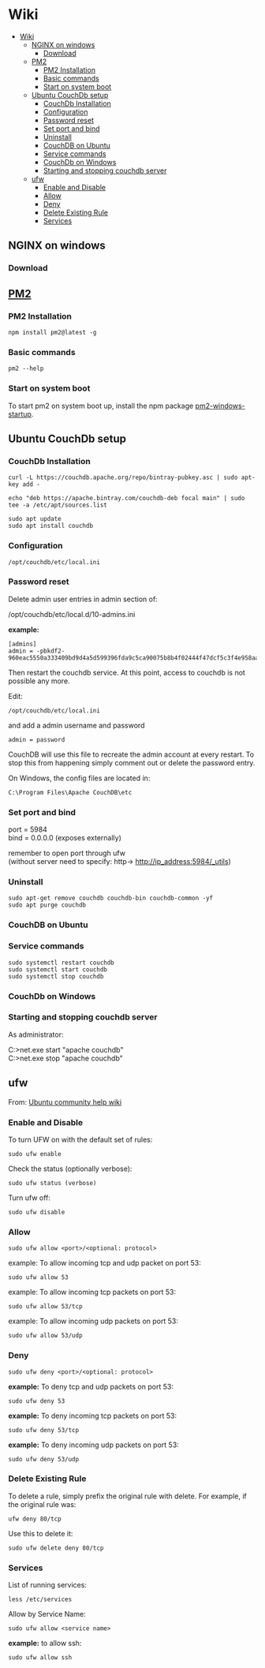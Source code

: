 # Wiki

- [Wiki](#wiki)
  - [NGINX on windows](#nginx-on-windows)
    - [Download](#download)
  - [PM2](#pm2)
    - [PM2 Installation](#pm2-installation)
    - [Basic commands](#basic-commands)
    - [Start on system boot](#start-on-system-boot)
  - [Ubuntu CouchDb setup](#ubuntu-couchdb-setup)
    - [CouchDb Installation](#couchdb-installation)
    - [Configuration](#configuration)
    - [Password reset](#password-reset)
    - [Set port and bind](#set-port-and-bind)
    - [Uninstall](#uninstall)
    - [CouchDB on Ubuntu](#couchdb-on-ubuntu)
    - [Service commands](#service-commands)
    - [CouchDb on Windows](#couchdb-on-windows)
    - [Starting and stopping couchdb server](#starting-and-stopping-couchdb-server)
  - [ufw](#ufw)
    - [Enable and Disable](#enable-and-disable)
    - [Allow](#allow)
    - [Deny](#deny)
    - [Delete Existing Rule](#delete-existing-rule)
    - [Services](#services)

## NGINX on windows

### Download

## [PM2](https://www.npmjs.com/package/pm2)

### PM2 Installation

`npm install pm2@latest -g`

### Basic commands

`pm2 --help`

### Start on system boot

To start pm2 on system boot up, install the npm package [pm2-windows-startup](https://www.npmjs.com/package/pm2-windows-startup).

## Ubuntu CouchDb setup

### CouchDb Installation

```curl -L https://couchdb.apache.org/repo/bintray-pubkey.asc | sudo apt-key add -```

```echo "deb https://apache.bintray.com/couchdb-deb focal main" | sudo tee -a /etc/apt/sources.list```

```sudo apt update```  
```sudo apt install couchdb```

### Configuration

```/opt/couchdb/etc/local.ini```

### Password reset

Delete admin user entries in admin section of:

/opt/couchdb/etc/local.d/10-admins.ini

**example:**

```batch
[admins]  
admin = -pbkdf2-960eac5550a333409bd9d4a5d599396fda9c5ca90075b8b4f02444f47dcf5c3f4e958aaf,10
```

Then restart the couchdb service. At this point, access to couchdb is not possible any more.

Edit:

```/opt/couchdb/etc/local.ini```

and add a admin username and password

```batch
admin = password
```

CouchDB will use this file to recreate the admin account at every restart. To stop this from happening simply comment out or delete the password entry.

On Windows, the config files are located in:

```C:\Program Files\Apache CouchDB\etc```

### Set port and bind

port = 5984  
bind = 0.0.0.0 (exposes externally)  

remember to open port through ufw  
(without server need to specify: http-> <http://ip_address:5984/_utils>)

### Uninstall

```sudo apt-get remove couchdb couchdb-bin couchdb-common -yf```  
```sudo apt purge couchdb```

### CouchDB on Ubuntu

### Service commands

```sudo systemctl restart couchdb```  
```sudo systemctl start couchdb```  
```sudo systemctl stop couchdb```

### CouchDb on Windows

### Starting and stopping couchdb server

As administrator:

C:\>net.exe start "apache couchdb"  
C:\>net.exe stop "apache couchdb"  

## ufw

From: [Ubuntu community help wiki](https://help.ubuntu.com/community/UFW)

### Enable and Disable

To turn UFW on with the default set of rules:

```sudo ufw enable```

Check the status (optionally verbose):

```sudo ufw status (verbose)```

Turn ufw off:

```sudo ufw disable```

### Allow

```sudo ufw allow <port>/<optional: protocol>```

example: To allow incoming tcp and udp packet on port 53:

```sudo ufw allow 53```

example: To allow incoming tcp packets on port 53:

```sudo ufw allow 53/tcp```

example: To allow incoming udp packets on port 53:

```sudo ufw allow 53/udp```

### Deny

```sudo ufw deny <port>/<optional: protocol>```

**example:** To deny tcp and udp packets on port 53:

```sudo ufw deny 53```

**example:** To deny incoming tcp packets on port 53:

```sudo ufw deny 53/tcp```

**example:** To deny incoming udp packets on port 53:

```sudo ufw deny 53/udp```

### Delete Existing Rule

To delete a rule, simply prefix the original rule with delete. For example, if the original rule was:

```ufw deny 80/tcp```

Use this to delete it:

```sudo ufw delete deny 80/tcp```

### Services

List of running services:

```less /etc/services```

Allow by Service Name:

```sudo ufw allow <service name>```

**example:** to allow ssh:

```sudo ufw allow ssh```
